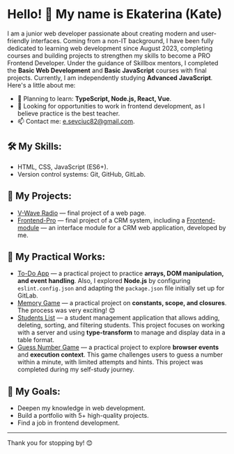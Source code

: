 # Hello! 👋 My name is Ekaterina (Kate)

I am a junior web developer passionate about creating modern and user-friendly interfaces. Coming from a non-IT background, I have been fully dedicated to learning web development since August 2023, completing courses and building projects to strengthen my skills to become a PRO Frontend Developer. Under the guidance of Skillbox mentors, I completed the **Basic Web Development** and **Basic JavaScript** courses with final projects. Currently, I am independently studying **Advanced JavaScript**. Here's a little about me:

- 🌱 Planning to learn: **TypeScript, Node.js, React, Vue**.
- 💼 Looking for opportunities to work in frontend development, as I believe practice is the best teacher.
- 📫 Contact me: [e.sevciuc82@gmail.com](mailto:e.sevciuc82@gmail.com).

## 🛠️ My Skills:
- HTML, CSS, JavaScript (ES6+).
- Version control systems: Git, GitHub, GitLab.

## 📂 My Projects:
- [V-Wave Radio](https://github.com/kate8382/w-vawe_radio) — final project of a web page.
- [Frontend-Pro](https://github.com/kate8382/frontend-pro) — final project of a CRM system, including a [Frontend-module](https://github.com/kate8382/frontend-module) — an interface module for a CRM web application, developed by me.

## 📒 My Practical Works:
- [To-Do App](https://github.com/kate8382/to-do_app) — a practical project to practice **arrays, DOM manipulation, and event handling**. Also, I explored **Node.js** by configuring `eslint.config.json` and adapting the `package.json` file initially set up for GitLab.
- [Memory Game](https://github.com/kate8382/memory_game) — a practical project on **constants, scope, and closures**. The process was very exciting! 😊
- [Students List](https://github.com/kate8382/students_list) — a student management application that allows adding, deleting, sorting, and filtering students. This project focuses on working with a server and using **type-transform** to manage and display data in a table format.
- [Guess Number Game](https://github.com/kate8382/guess_number_game) — a practical project to explore **browser events** and **execution context**. This game challenges users to guess a number within a minute, with limited attempts and hints. This project was completed during my self-study journey.

## 🌟 My Goals:
- Deepen my knowledge in web development.
- Build a portfolio with 5+ high-quality projects.
- Find a job in frontend development.

---

Thank you for stopping by! 😊